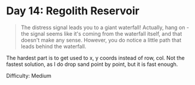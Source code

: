 # Day 14: Regolith Reservoir

> The distress signal leads you to a giant waterfall! Actually, hang on - the signal seems like it's coming 
> from the waterfall itself, and that doesn't make any sense. However, you do notice a little path that 
> leads behind the waterfall.

The hardest part is to get used to x, y coords instead of row, col. Not the fastest solution, as I 
do drop sand point by point, but it is fast enough.

Difficulty: Medium